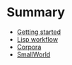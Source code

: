 # Summary

* [Getting started](chapters/GettingStarted.md)
* [Lisp workflow](chapters/LispWorkflow.md)
* [Corpora](chapters/Corpora.md)
* [SmallWorld](chapters/SmallWorld.md)
